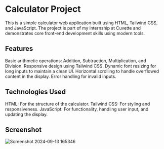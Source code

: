 # Calculator Project
  This is a simple calculator web application built using HTML, Tailwind CSS, and JavaScript. The project is part of my internship at Cuvette and demonstrates core 
  front-end development skills using modern tools.

## Features
  Basic arithmetic operations: Addition, Subtraction, Multiplication, and Division.
  Responsive design using Tailwind CSS.
  Dynamic font resizing for long inputs to maintain a clean UI.
  Horizontal scrolling to handle overflowed content in the display.
  Error handling for invalid inputs.
  
## Technologies Used
  HTML: For the structure of the calculator.
  Tailwind CSS: For styling and responsiveness.
  JavaScript: For functionality, handling user input, and updating the display.

## Screenshot

![Screenshot 2024-09-13 165346](https://github.com/user-attachments/assets/329169c1-f85a-4a8d-87ca-c923bed7716a)

